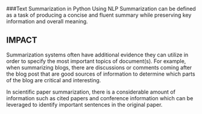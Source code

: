 ###Text Summarization in Python Using NLP
Summarization can be defined as a task of producing a concise and fluent summary while preserving key information and overall meaning.

## **IMPACT**
Summarization systems often have additional evidence they can utilize in order to specify the most important topics of document(s). For example, when summarizing blogs, there are discussions or comments coming after the blog post that are good sources of information to determine which parts of the blog are critical and interesting.

In scientific paper summarization, there is a considerable amount of information such as cited papers and conference information which can be leveraged to identify important sentences in the original paper.

